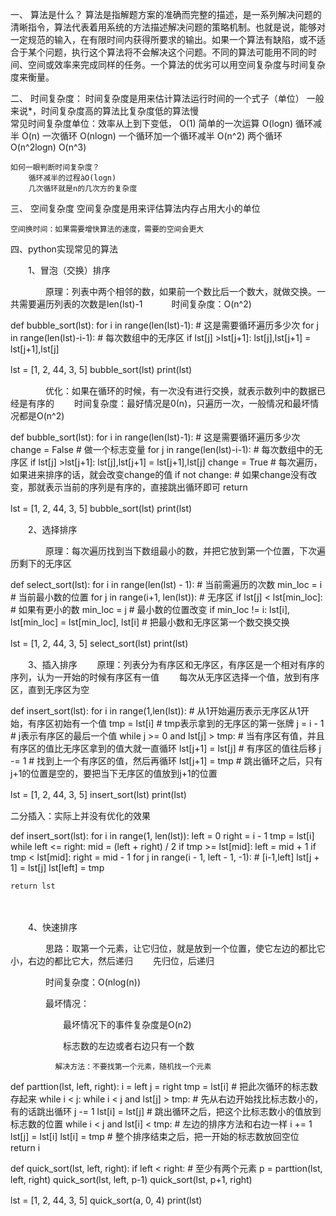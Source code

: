 一、 算法是什么？
    算法是指解题方案的准确而完整的描述，是一系列解决问题的清晰指令，算法代表着用系统的方法描述解决问题的策略机制。也就是说，能够对一定规范的输入，在有限时间内获得所要求的输出。如果一个算法有缺陷，或不适合于某个问题，执行这个算法将不会解决这个问题。不同的算法可能用不同的时间、空间或效率来完成同样的任务。一个算法的优劣可以用空间复杂度与时间复杂度来衡量。


二、 时间复杂度：
    时间复杂度是用来估计算法运行时间的一个式子（单位）
    一般来说*，时间复杂度高的算法比复杂度低的算法慢   
    常见时间复杂度单位：效率从上到下变低，
        O(1)    简单的一次运算
        O(logn)    循环减半
        O(n)    一次循环
        O(nlogn)    一个循环加一个循环减半
        O(n^2)     两个循环
        O(n^2logn)
        O(n^3)
             
    如何一眼判断时间复杂度？
        循环减半的过程àO(logn)
        几次循环就是n的几次方的复杂度
    

三、 空间复杂度
    空间复杂度是用来评估算法内存占用大小的单位
    
    空间换时间：如果需要增快算法的速度，需要的空间会更大

 

四、python实现常见的算法

　　1、冒泡（交换）排序

　　　　原理：列表中两个相邻的数，如果前一个数比后一个数大，就做交换。一共需要遍历列表的次数是len(lst)-1
    　　　时间复杂度：O(n^2)


def bubble_sort(lst):
    for i in range(len(lst)-1):     # 这是需要循环遍历多少次
        for j in range(len(lst)-i-1):   # 每次数组中的无序区
            if lst[j] >lst[j+1]:
                lst[j],lst[j+1] = lst[j+1],lst[j]
 
lst = [1, 2, 44, 3, 5]
bubble_sort(lst)
print(lst)
　　

　　　　优化：如果在循环的时候，有一次没有进行交换，就表示数列中的数据已经是有序的
       　　时间复杂度：最好情况是0(n)，只遍历一次，一般情况和最坏情况都是O(n^2)


def bubble_sort(lst):
    for i in range(len(lst)-1):     # 这是需要循环遍历多少次
        change = False      # 做一个标志变量
        for j in range(len(lst)-i-1):   # 每次数组中的无序区
            if lst[j] >lst[j+1]:
                lst[j],lst[j+1] = lst[j+1],lst[j]
                change = True   # 每次遍历，如果进来排序的话，就会改变change的值
        if not change:  # 如果change没有改变，那就表示当前的序列是有序的，直接跳出循环即可
            return
 
 
lst = [1, 2, 44, 3, 5]
bubble_sort(lst)
print(lst)
　　

　　2、选择排序

　　　　原理：每次遍历找到当下数组最小的数，并把它放到第一个位置，下次遍历剩下的无序区


def select_sort(lst):
    for i in range(len(lst) - 1):    # 当前需遍历的次数
        min_loc = i     # 当前最小数的位置
        for j in range(i+1, len(lst)):   # 无序区
            if lst[j] < lst[min_loc]:     # 如果有更小的数
                min_loc = j     # 最小数的位置改变
        if min_loc != i:
            lst[i], lst[min_loc] = lst[min_loc], lst[i]     # 把最小数和无序区第一个数交换交换
 
lst = [1, 2, 44, 3, 5]
select_sort(lst)
print(lst)
　　

　　3、插入排序
        　　原理：列表分为有序区和无序区，有序区是一个相对有序的序列，认为一开始的时候有序区有一值
        　　每次从无序区选择一个值，放到有序区，直到无序区为空


def insert_sort(lst):
    for i in range(1,len(lst)):     # 从1开始遍历表示无序区从1开始，有序区初始有一个值
        tmp = lst[i]    # tmp表示拿到的无序区的第一张牌
        j = i - 1   # j表示有序区的最后一个值
        while j >= 0 and lst[j] > tmp:  # 当有序区有值，并且有序区的值比无序区拿到的值大就一直循环
            lst[j+1] = lst[j]   # 有序区的值往后移
            j -= 1  # 找到上一个有序区的值，然后再循环
        lst[j+1] = tmp  # 跳出循环之后，只有j+1的位置是空的，要把当下无序区的值放到j+1的位置
 
lst = [1, 2, 44, 3, 5]
insert_sort(lst)
print(lst)
　　

二分插入：实际上并没有优化的效果

def insert_sort(lst):
    for i in range(1, len(lst)):
        left = 0
        right = i - 1
        tmp = lst[i]
        while left <= right:
            mid = (left + right) / 2
            if tmp >= lst[mid]:
                left = mid + 1
            if tmp < lst[mid]:
                right = mid - 1
        for j in range(i - 1, left - 1, -1):  # [i-1,left]
            lst[j + 1] = lst[j]
        lst[left] = tmp
 
    return lst
　　

　　4、快速排序

　　　　思路：取第一个元素，让它归位，就是放到一个位置，使它左边的都比它小，右边的都比它大，然后递归
            　　先归位，后递归

　　　　时间复杂度：O(nlog(n))

　　　　最坏情况：

　　　　　　最坏情况下的事件复杂度是O(n2)

　　　　　　标志数的左边或者右边只有一个数
            
              解决方法：不要找第一个元素，随机找一个元素

def parttion(lst, left, right):
    i = left
    j = right
    tmp = lst[i]    # 把此次循环的标志数存起来
    while i < j:
        while i < j and lst[j] > tmp:   # 先从右边开始找比标志数小的，有的话跳出循环
            j -= 1
        lst[i] = lst[j] # 跳出循环之后，把这个比标志数小的值放到标志数的位置
        while i < j and lst[i] < tmp:   # 左边的排序方法和右边一样
            i += 1
        lst[j] = lst[i]
    lst[i] = tmp    # 整个排序结束之后，把一开始的标志数放回空位
    return i
 
 
def quick_sort(lst, left, right):
    if left < right:    # 至少有两个元素
        p = parttion(lst, left, right)
        quick_sort(lst, left, p-1)
        quick_sort(lst, p+1, right)
         
 
lst = [1, 2, 44, 3, 5]
quick_sort(a, 0, 4)
print(lst)
　　

 